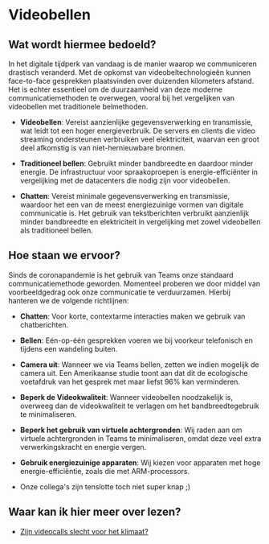 # Videobellen

## Wat wordt hiermee bedoeld?
In het digitale tijdperk van vandaag is de manier waarop we communiceren drastisch veranderd. Met de opkomst van videobeltechnologieën kunnen face-to-face gesprekken plaatsvinden over duizenden kilometers afstand. Het is echter essentieel om de duurzaamheid van deze moderne communicatiemethoden te overwegen, vooral bij het vergelijken van videobellen met traditionele belmethoden.


- **Videobellen**: Vereist aanzienlijke gegevensverwerking en transmissie, wat leidt tot een hoger energieverbruik. De servers en clients die video streaming ondersteunen verbruiken veel elektriciteit, waarvan een groot deel afkomstig is van niet-hernieuwbare bronnen.

- **Traditioneel bellen**: Gebruikt minder bandbreedte en daardoor minder energie. De infrastructuur voor spraakoproepen is energie-efficiënter in vergelijking met de datacenters die nodig zijn voor videobellen.

- **Chatten**: Vereist minimale gegevensverwerking en transmissie, waardoor het een van de meest energiezuinige vormen van digitale communicatie is. Het gebruik van tekstberichten verbruikt aanzienlijk minder bandbreedte en elektriciteit in vergelijking met zowel videobellen als traditioneel bellen.


## Hoe staan we ervoor?
Sinds de coronapandemie is het gebruik van Teams onze standaard communicatiemethode geworden. Momenteel proberen we door middel van voorbeeldgedrag ook onze communicatie te verduurzamen. Hierbij hanteren we de volgende richtlijnen:

- **Chatten**: Voor korte, contextarme interacties maken we gebruik van chatberichten.

- **Bellen**: Eén-op-één gesprekken voeren we bij voorkeur telefonisch en tijdens een wandeling buiten.

- **Camera uit**: Wanneer we via Teams bellen, zetten we indien mogelijk de camera uit. Een Amerikaanse studie toont aan dat dit de ecologische voetafdruk van het gesprek met maar liefst 96% kan verminderen.

- **Beperk de Videokwaliteit**: Wanneer videobellen noodzakelijk is, overweeg dan de videokwaliteit te verlagen om het bandbreedtegebruik te minimaliseren.

- **Beperk het gebruik van virtuele achtergronden**: Wij raden aan om virtuele achtergronden in Teams te minimaliseren, omdat deze veel extra verwerkingskracht en energie vergen.

- **Gebruik energiezuinige apparaten**: Wij kiezen voor apparaten met hoge energie-efficiëntie, zoals die met ARM-processors.

- Onze collega's zijn tenslotte toch niet super knap ;)

## Waar kan ik hier meer over lezen?
- <a href="https://www.technopolis.be/nl/blog/zijn-videocalls-slecht-voor-het-milieu/#:~:text=Dankzij%20de%20data%20van%20achttien,1%20kilogram%20CO2-uitstoot" target="_blank">Zijn videocalls slecht voor het klimaat?</a>